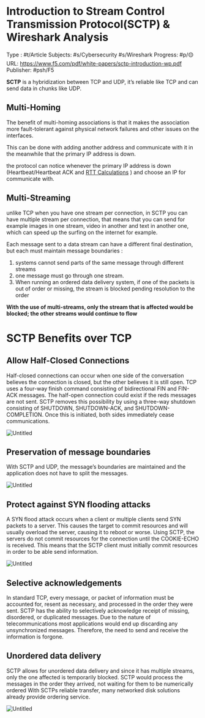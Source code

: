 # Introduction to Stream Control Transmission Protocol(SCTP) & Wireshark Analysis
Type : #t/Article 
Subjects: #s/Cybersecurity #s/Wireshark
Progress: #p/🟡 
URL: https://www.f5.com/pdf/white-papers/sctp-introduction-wp.pdf
Publisher: #psh/F5

**SCTP** is a hybridization between TCP and UDP, it’s reliable like TCP and can send data in chunks  like UDP.

## Multi-Homing

The benefit of multi-homing associations is that it makes the association more fault-tolerant against physical network failures and other issues on the interfaces. 

This can be done with adding another address and communicate with it in the meanwhile that the primary IP address is down. 

the protocol can notice whenever the primary IP address is down (Heartbeat/Heartbeat ACK and [RTT Calculations](RTT%20Calculations%20e52aa109df984bb5abfb51e33d286f5f.md) ) and choose an IP for communicate with.    

## Multi-Streaming

unlike TCP when you have one stream per connection, in SCTP you can have multiple stream per connection, that means that you can send for example images in one stream, video in another and text in another one, which can speed up the surfing on the internet for example.

Each message sent to a data stream can have a different final destination, but each must maintain message boundaries :

1. systems cannot send parts of the same message through different streams
2. one message must go through one stream.
3. When running an ordered data delivery system, if one of the packets is out of order or missing, the stream is blocked pending resolution to the order

**With the use of multi-streams, only the stream that is affected would be blocked; the other streams would continue to flow**

# SCTP Benefits over TCP

## Allow Half-Closed Connections

Half-closed connections can occur when one side of the conversation believes the connection is closed, but the other believes it is still open. TCP uses a four-way finish command consisting of bidirectional FIN and FIN-ACK messages. The half-open connection could exist if the reds messages are not sent. SCTP removes this possibility by using a three-way shutdown consisting of SHUTDOWN, SHUTDOWN-ACK, and SHUTDOWN-COMPLETION. Once this is initiated, both sides immediately cease communications.

![Untitled](Introduction%20to%20Stream%20Control%20Transmission%20Protoc%202fbbad28d445427d8b2625fc8a5a081f/Untitled.png)

## Preservation of message boundaries

With SCTP and UDP, the message’s boundaries are maintained and the application does not have to split the messages.

![Untitled](Introduction%20to%20Stream%20Control%20Transmission%20Protoc%202fbbad28d445427d8b2625fc8a5a081f/Untitled%201.png)

## Protect against SYN flooding attacks

A SYN flood attack occurs when a client or multiple clients send SYN packets to a server. This causes the target to commit resources and will usually overload the server, causing it to reboot or worse.  Using SCTP, the servers do not commit resources for the connection until the COOKIE-ECHO is received. This means that the SCTP client must initially commit resources in order to be able send information.

![Untitled](Introduction%20to%20Stream%20Control%20Transmission%20Protoc%202fbbad28d445427d8b2625fc8a5a081f/Untitled%202.png)

## Selective acknowledgements

In standard TCP, every message, or packet of information must be accounted for, resent as necessary, and processed in the order they were sent. SCTP has the ability to selectively acknowledge receipt of missing, disordered, or duplicated messages. Due to the nature of telecommunications most applications would end up discarding any unsynchronized messages. Therefore, the need to send and receive the information is forgone.

## Unordered data delivery

SCTP allows for unordered data delivery and since it has multiple streams, only the one affected is temporarily blocked. SCTP would process the messages in the order they arrived, not waiting for them to be numerically ordered With SCTPs reliable transfer, many networked disk solutions already provide ordering service.

![Untitled](Introduction%20to%20Stream%20Control%20Transmission%20Protoc%202fbbad28d445427d8b2625fc8a5a081f/Untitled%203.png)